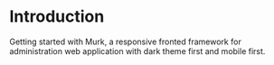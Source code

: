 # Introduction

Getting started with Murk, a responsive fronted framework for administration web application with dark theme first and mobile first. 
